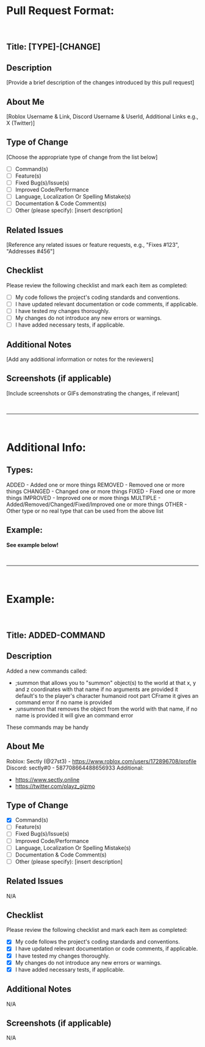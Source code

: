 # Pull Request Format:

<div>&nbsp;</div>

## Title: [TYPE]-[CHANGE]

## Description
[Provide a brief description of the changes introduced by this pull request]

## About Me
[Roblox Username & Link, Discord Username & UserId, Additional Links e.g., X (Twitter)]

## Type of Change
[Choose the appropriate type of change from the list below]

- [ ] Command(s)
- [ ] Feature(s)
- [ ] Fixed Bug(s)/Issue(s)
- [ ] Improved Code/Performance
- [ ] Language, Localization Or Spelling Mistake(s)
- [ ] Documentation & Code Comment(s)
- [ ] Other (please specify): [insert description]

## Related Issues
[Reference any related issues or feature requests, e.g., "Fixes #123", "Addresses #456"]

## Checklist
Please review the following checklist and mark each item as completed:

- [ ] My code follows the project's coding standards and conventions.
- [ ] I have updated relevant documentation or code comments, if applicable.
- [ ] I have tested my changes thoroughly.
- [ ] My changes do not introduce any new errors or warnings.
- [ ] I have added necessary tests, if applicable.

## Additional Notes
[Add any additional information or notes for the reviewers]

## Screenshots (if applicable)
[Include screenshots or GIFs demonstrating the changes, if relevant]

<div>&nbsp;</div>

---

<div>&nbsp;</div>

# Additional Info:

## Types:
ADDED - Added one or more things
REMOVED - Removed one or more things
CHANGED - Changed one or more things
FIXED - Fixed one or more things
IMPROVED - Improved one or more things
MULTIPLE - Added/Removed/Changed/Fixed/Improved one or more things
OTHER - Other type or no real type that can be used from the above list

## Example:
<strong>See example below!</strong>

<div>&nbsp;</div>

---

<div>&nbsp;</div>

# Example:

<div>&nbsp;</div>

## Title: ADDED-COMMAND

## Description
Added a new commands called:
- ;summon <name> <x> <y> <z> that allows you to "summon" object(s) to the world at that x, y and z coordinates with that name if no arguments are provided it default's to the player's character humanoid root part CFrame it gives an command error if no name is provided
- ;unsummon <name> that removes the object from the world with that name, if no name is provided it will give an command error

These commands may be handy

## About Me
Roblox: Sectly (@27st3) - https://www.roblox.com/users/172896708/profile
Discord: sectly#0 - 587708664488656933
Additional:
- https://www.sectly.online
- https://twitter.com/playz_gizmo

## Type of Change

- [X] Command(s)
- [ ] Feature(s)
- [ ] Fixed Bug(s)/Issue(s)
- [ ] Improved Code/Performance
- [ ] Language, Localization Or Spelling Mistake(s)
- [ ] Documentation & Code Comment(s)
- [ ] Other (please specify): [insert description]

## Related Issues
N/A

## Checklist
Please review the following checklist and mark each item as completed:

- [X] My code follows the project's coding standards and conventions.
- [X] I have updated relevant documentation or code comments, if applicable.
- [X] I have tested my changes thoroughly.
- [X] My changes do not introduce any new errors or warnings.
- [X] I have added necessary tests, if applicable.

## Additional Notes
N/A

## Screenshots (if applicable)
N/A
